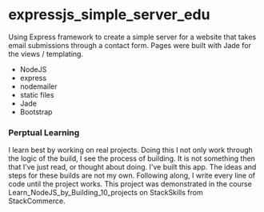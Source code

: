 # expressjs_simple_server_edu

Using Express framework to create a simple server for a website that takes email submissions through a contact form.  Pages were built with Jade for the views / templating.

<ul>
  <li>NodeJS</li>
  <li>express</li>
  <li>nodemailer</li>
  <li>static files</li>
  <li>Jade</li>
  <li>Bootstrap</li>
</ul>

### Perptual Learning
I learn best by working on real projects. Doing this I not only work through the logic of the build, I see the process of building. It is not something then that I've just read, or thought about doing. I've built this app. The ideas and steps for these builds are not my own. Following along, I write every line of code until the project works. This project was demonstrated in the course Learn_NodeJS_by_Building_10_projects on StackSkills from StackCommerce.